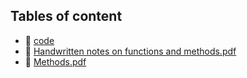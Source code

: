 ## Tables of content
- 📁 [code](./code)
- 📄 [Handwritten notes on functions and methods.pdf](./Handwritten%20notes%20on%20functions%20and%20methods.pdf)
- 📄 [Methods.pdf](./Methods.pdf)
